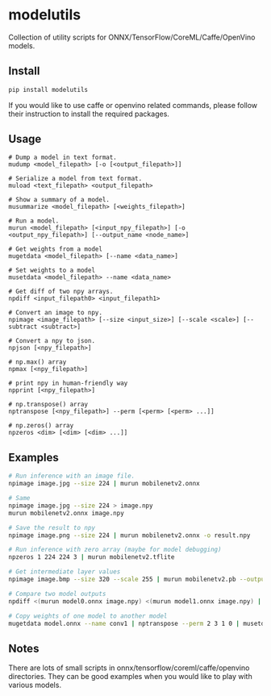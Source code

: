 # modelutils
Collection of utility scripts for ONNX/TensorFlow/CoreML/Caffe/OpenVino models.

## Install
```bash
pip install modelutils
```

If you would like to use caffe or openvino related commands, please follow their instruction to install the required packages.

## Usage
```
# Dump a model in text format.
mudump <model_filepath> [-o [<output_filepath>]]

# Serialize a model from text format.
muload <text_filepath> <output_filepath>

# Show a summary of a model.
musummarize <model_filepath> [<weights_filepath>]

# Run a model.
murun <model_filepath> [<input_npy_filepath>] [-o <output_npy_filepath>] [--output_name <node_name>]

# Get weights from a model
mugetdata <model_filepath> [--name <data_name>]

# Set weights to a model
musetdata <model_filepath> --name <data_name>

# Get diff of two npy arrays.
npdiff <input_filepath0> <input_filepath1>

# Convert an image to npy.
npimage <image_filepath> [--size <input_size>] [--scale <scale>] [--subtract <subtract>]

# Convert a npy to json.
npjson [<npy_filepath>]

# np.max() array
npmax [<npy_filepath>]

# print npy in human-friendly way
npprint [<npy_filepath>]

# np.transpose() array
nptranspose [<npy_filepath>] --perm [<perm> [<perm> ...]]

# np.zeros() array
npzeros <dim> [<dim> [<dim> ...]]
```

## Examples
```bash
# Run inference with an image file.
npimage image.jpg --size 224 | murun mobilenetv2.onnx

# Same
npimage image.jpg --size 224 > image.npy
murun mobilenetv2.onnx image.npy

# Save the result to npy
npimage image.png --size 224 | murun mobilenetv2.onnx -o result.npy

# Run inference with zero array (maybe for model debugging)
npzeros 1 224 224 3 | murun mobilenetv2.tflite

# Get intermediate layer values
npimage image.bmp --size 320 --scale 255 | murun mobilenetv2.pb --output_name conv1:0

# Compare two model outputs
npdiff <(murun model0.onnx image.npy) <(murun model1.onnx image.npy) | npmax

# Copy weights of one model to another model
mugetdata model.onnx --name conv1 | nptranspose --perm 2 3 1 0 | musetdata model.pb --name conv1 > new_model.pb
```

## Notes
There are lots of small scripts in onnx/tensorflow/coreml/caffe/openvino directories. They can be good examples when you would like to play with various models.
